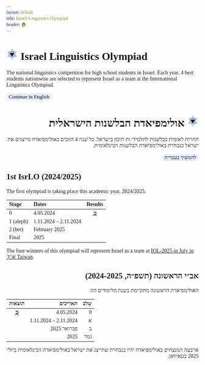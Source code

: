 ```yaml
---
layout: default
title: Israeli Linguistics Olympiad
header: 🏠︎
---
```


<head>
  <link href='https://fonts.googleapis.com/css?family=Rubik' rel='stylesheet' type='text/css'>
  <title>Israeli Linguistics Olympiad</title>
  <link rel="icon" type="image/x-icon" href="images/LingIsraelLogo.png">
  
<style>
  * {
    font-family: Rubik;
  }
  .button {
    background-color: #e4edff;
    border-radius: 10px;
    border: 0px;
    color: black;
  }
  .button:hover {
    background-color: #b2c9f6;
  }
  .hebrew {
    direction: rtl;
    text-align: right;
  }
  
  
</style>
</head>

# <img src="images/LingIsraelLogo.png" width="30"> Israel Linguistics Olympiad
The national linguistics competition for high school students in Israel. Each year, 4 best students nationwise are selected to represent Israel as a team at the International Linguistics Olympiad.

<a href="./english"><button name="button" class="button">Continue in English</button></a>

<h1 class="hebrew">
  <img src="images/LingIsraelLogo.png" width="30">
  אולימפיאדת הבלשנות הישראלית
</h1>

<p class="hebrew">
  תחרות לאומית בבלשנות לתלמידי.ות תיכון בישראל. כל שנה 4 הזוכים באולימפיאדה מייצגים את ישראל כנבחרת באולימפיאדת הבלשנות הבינלאומית.
</p>

<p class="hebrew">
<a class="hebrew" href="./hebrew"><button name="button" class="button">להמשיך בעברית</button></a>
</p>

## 1st IsrLO (2024/2025)
The first olympiad is taking place this academic year, 2024/2025.

| Stage     | Dates                  | Results                                           |
| :---------| :--------------------- | :-----------------------------------------------: |
| 0         |  4.05.2024             | <a href="https://israel-ling.org/olimpiada" target="_blank">➲</a> |
| 1 (aleph) |  1.11.2024 – 2.11.2024 |  |
| 2 (bet)   |  February 2025         |  |
| Final     |  2025                  |  |

The four winners of this olympiad will represent Israel as a team at
<a href="https://ioling.org/upcoming" target="_blank">IOL-2025 in July in 🇹🇼 Taiwan</a>.

<h2 class="hebrew"> אב״י הראשונה (תשפ״ה, 2024-2025) </h2>

<p class="hebrew">
האולימפיאדת הראשונה מתקיימת בשנת הלימודים הזו.
</p>

| תוצאות                                           | תאריכים                   | שלב      |
| :-----------------------------------------------:| -------------------------:| --------:|
| <a href="https://israel-ling.org/olimpiada" target="_blank">➲</a> |  4.05.2024                | 0        |
|  |  1.11.2024 – 2.11.2024    | א    |
|  |  פברואר 2025              | ב    |
|  |  2025                     | גמר     |


<p class="hebrew">
  ארבעה המנצחים באולימפיאדה יהיו בנבחרת שתייצג את ישראל באולימפיאדה הבינלאומית ביולי 2025 בטאיוואן.
</p>
